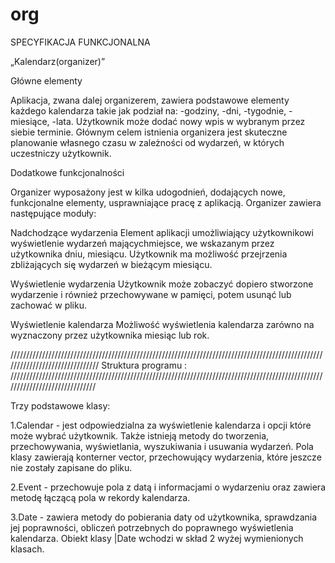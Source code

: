# org


SPECYFIKACJA FUNKCJONALNA


„Kalendarz(organizer)”

Główne elementy

Aplikacja, zwana dalej organizerem, zawiera podstawowe elementy każdego kalendarza takie jak podział na: 
-godziny, 
-dni, 
-tygodnie, 
-miesiące, 
-lata.
Użytkownik może dodać nowy wpis w wybranym przez siebie terminie.
Głównym celem istnienia organizera jest skuteczne planowanie własnego czasu w
zależności od wydarzeń, w których uczestniczy użytkownik.

Dodatkowe funkcjonalności

Organizer wyposażony jest w kilka udogodnień, dodających nowe, funkcjonalne elementy,
usprawniające pracę z aplikacją. Organizer zawiera następujące moduły:


Nadchodzące wydarzenia Element aplikacji umożliwiający użytkownikowi wyświetlenie wydarzeń mającychmiejsce, we wskazanym przez użytkownika dniu, miesiącu. Użytkownik ma możliwość przejrzenia zbliżających się wydarzeń w bieżącym miesiącu.

Wyświetlenie wydarzenia Użytkownik może zobaczyć dopiero stworzone wydarzenie i również przechowywane w pamięci, potem usunąć lub zachować w pliku.

Wyświetlenie kalendarza Możliwość wyświetlenia kalendarza zarówno na wyznaczony przez użytkownika miesiąc lub rok.


///////////////////////////////////////////////////////////////////////////////////////////////////////////////////////////////
Struktura programu :
//////////////////////////////////////////////////////////////////////////////////////////////////////////////////////////////



Trzy podstawowe klasy:

1.Calendar - jest odpowiedzialna za wyświetlenie kalendarza i opcji które może wybrać użytkownik. Także istnieją metody do tworzenia, przechowywania, wyświetlania, wyszukiwania i usuwania wydarzeń. Pola klasy zawierają konterner vector, przechowujący wydarzenia, które jeszcze nie zostały zapisane do pliku. 

	
2.Event - przechowuje pola z datą i informacjami o wydarzeniu oraz zawiera metodę łączącą pola w rekordy kalendarza.

3.Date - zawiera metody do pobierania daty od użytkownika, sprawdzania jej poprawności, obliczeń potrzebnych do poprawnego wyświetlenia kalendarza. Obiekt klasy |Date  wchodzi w skład 2 wyżej wymienionych klasach.





